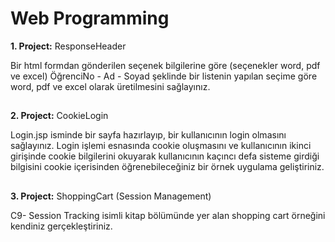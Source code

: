 # Web Programming

**1. Project:** ResponseHeader

Bir html formdan gönderilen seçenek bilgilerine göre (seçenekler word, pdf ve excel) ÖğrenciNo - Ad - Soyad şeklinde bir listenin yapılan seçime göre word, pdf ve excel olarak üretilmesini sağlayınız.
## 
**2. Project:** CookieLogin

Login.jsp isminde bir sayfa hazırlayıp, bir kullanıcının login olmasını sağlayınız. Login işlemi esnasında cookie oluşmasını ve kullanıcının ikinci girişinde cookie bilgilerini okuyarak kullanıcının kaçıncı defa sisteme girdiği bilgisini cookie içerisinden öğrenebileceğiniz bir örnek uygulama geliştiriniz.
## 

**3. Project:** ShoppingCart (Session Management)

C9- Session Tracking  isimli kitap bölümünde  yer alan shopping cart örneğini kendiniz gerçekleştiriniz.
## 


